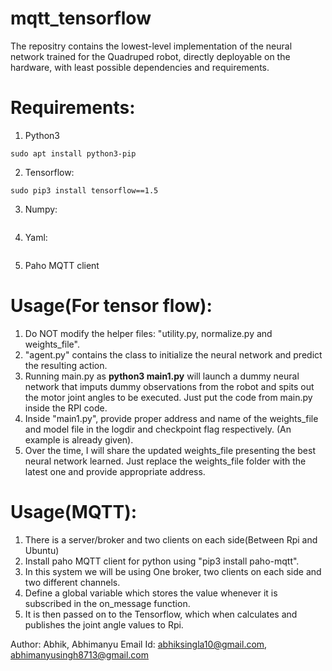 # mqtt_tensorflow
The repositry contains the lowest-level implementation of the neural network trained for the Quadruped robot, directly deployable on the hardware, with least possible dependencies and requirements.

# Requirements:
1. Python3 
  ```
  sudo apt install python3-pip
  ```
2. Tensorflow:
  ```
  sudo pip3 install tensorflow==1.5
  ```
3. Numpy: 
```sudo pip3 install numpy
```
4. Yaml: 
```sudo pip3 install ruamel.yaml
```
5. Paho MQTT client

# Usage(For tensor flow):
1. Do NOT modify the helper files: "utility.py, normalize.py and weights_file".
2. "agent.py" contains the class to initialize the neural network and predict the resulting action.
3. Running main.py as **python3 main1.py** will launch a dummy neural network that imputs dummy observations from the robot and spits out the motor joint angles to be executed. Just put the code from main.py inside the RPI code.
4. Inside "main1.py", provide proper address and name of the weights_file and model file in the logdir and checkpoint flag respectively. (An example is already given).
5. Over the time, I will share the updated weights_file presenting the best neural network learned. Just replace the weights_file folder with the latest one and provide appropriate address. 

# Usage(MQTT):
1. There is a server/broker and two clients on each side(Between Rpi and Ubuntu)
2. Install paho MQTT client for python using "pip3 install paho-mqtt". 
3. In this system we will be using One broker, two clients on each side and two different channels.
4. Define a global variable which stores the value whenever it is subscribed in the on_message function.
5. It is then passed on to the Tensorflow, which when calculates and publishes the joint angle values to Rpi.

Author: Abhik, Abhimanyu
Email Id: abhiksingla10@gmail.com, abhimanyusingh8713@gmail.com




